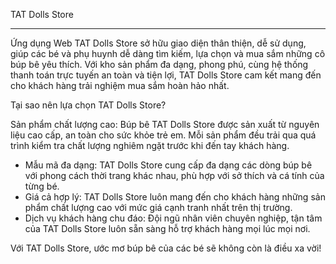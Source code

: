 TAT Dolls Store
_________
Ứng dụng Web TAT Dolls Store sở hữu giao diện thân thiện, dễ sử dụng, giúp các bé và phụ huynh dễ dàng tìm kiếm, lựa chọn và mua sắm những cô búp bê yêu thích. Với kho sản phẩm đa dạng, phong phú, cùng hệ thống thanh toán trực tuyến an toàn và tiện lợi, TAT Dolls Store cam kết mang đến cho khách hàng trải nghiệm mua sắm hoàn hảo nhất.

Tại sao nên lựa chọn TAT Dolls Store?

Sản phẩm chất lượng cao: Búp bê TAT Dolls Store được sản xuất từ nguyên liệu cao cấp, an toàn cho sức khỏe trẻ em. Mỗi sản phẩm đều trải qua quá trình kiểm tra chất lượng nghiêm ngặt trước khi đến tay khách hàng.
- Mẫu mã đa dạng: TAT Dolls Store cung cấp đa dạng các dòng búp bê với phong cách thời trang khác nhau, phù hợp với sở thích và cá tính của từng bé.
- Giá cả hợp lý: TAT Dolls Store luôn mang đến cho khách hàng những sản phẩm chất lượng cao với mức giá cạnh tranh nhất trên thị trường.
- Dịch vụ khách hàng chu đáo: Đội ngũ nhân viên chuyên nghiệp, tận tâm của TAT Dolls Store luôn sẵn sàng hỗ trợ khách hàng mọi lúc mọi nơi.

Với TAT Dolls Store, ước mơ búp bê của các bé sẽ không còn là điều xa vời! 
